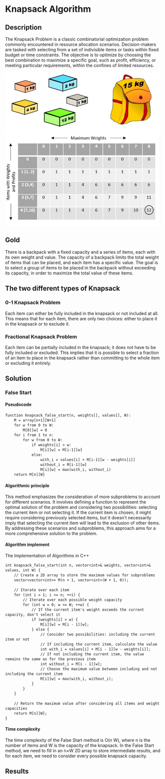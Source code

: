 
# Knapsack Algorithm

## Description
The Knapsack Problem is a classic combinatorial optimization problem commonly encountered in resource allocation scenarios. Decision-makers are tasked with selecting from a set of indivisible items or tasks within fixed budget or time constraints. The objective is to optimize by choosing the best combination to maximize a specific goal, such as profit, efficiency, or meeting particular requirements, within the confines of limited resources.

![Image Title](knapsack2.png)
![Image Title](knapsack1.png)

## Gold
There is a backpack with a fixed capacity and a series of items, each with its own weight and value. The capacity of a backpack limits the total weight of items that can be placed, and each item has a specific value. The goal is to select a group of items to be placed in the backpack without exceeding its capacity, in order to maximize the total value of these items.

## The two different types of Knapsack
### 0-1 Knapsack Problem
Each item can either be fully included in the knapsack or not included at all. This means that for each item, there are only two choices: either to place it in the knapsack or to exclude it.
### Fractional Knapsack Problem
Each item can be partially included in the knapsack; it does not have to be fully included or excluded. This implies that it is possible to select a fraction of an item to place in the knapsack rather than committing to the whole item or excluding it entirely.
## Solution

### False Start

#### Pseudocode
```
function knapsack_false_start(n, weights[], values[], W):
    M = array[n+1][W+1]
    for w from 0 to W:
        M[0][w] = 0
    for i from 1 to n:
        for w from 0 to W:
            if weights[i] > w:
                M[i][w] = M[i-1][w]
            else:
                with_i = values[i] + M[i-1][w - weights[i]]
                without_i = M[i-1][w]
                M[i][w] = max(with_i, without_i)
    return M[n][W]
```
#### Algorithmic principle
This method emphasizes the consideration of more subproblems to account for different scenarios. It involves defining a function to represent the optimal solution of the problem and considering two possibilities: selecting the current item or not selecting it. If the current item is chosen, it might require considering previously selected items, but it doesn't necessarily imply that selecting the current item will lead to the exclusion of other items. By addressing these scenarios and subproblems, this approach aims for a more comprehensive solution to the problem.



#### Algorithm implement
The Implementation of Algorithms in C++
```
int knapsack_false_start(int n, vector<int>& weights, vector<int>& values, int W) {
    // Create a 2D array to store the maximum values for subproblems
    vector<vector<int>> M(n + 1, vector<int>(W + 1, 0));

    // Iterate over each item
    for (int i = 1; i <= n; ++i) {
        // Iterate over each possible weight capacity
        for (int w = 0; w <= W; ++w) {
            // If the current item's weight exceeds the current capacity, don't select it
            if (weights[i] > w) {
                M[i][w] = M[i - 1][w];
            } else {
                // Consider two possibilities: including the current item or not
                // If including the current item, calculate the value
                int with_i = values[i] + M[i - 1][w - weights[i]];
                // If not including the current item, the value remains the same as for the previous item
                int without_i = M[i - 1][w];
                // Choose the maximum value between including and not including the current item
                M[i][w] = max(with_i, without_i);
            }
        }
    }

    // Return the maximum value after considering all items and weight capacities
    return M[n][W];
}

```

#### Time complexity
The time complexity of the False Start method is O(n W), where n is the number of items and W is the capacity of the knapsack. In the False Start method, we need to fill in an n×W 2D array to store intermediate results, and for each item, we need to consider every possible knapsack capacity.

## Results
